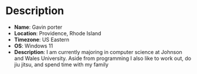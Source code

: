# Description
- **Name**: Gavin porter
- **Location**: Providence, Rhode Island
- **Timezone**: US Eastern
- **OS**: Windows 11
- **Description**: I am currently majoring in computer science at Johnson and Wales University. Aside from programming I also like to work out, do jiu jitsu, and spend time with my family
